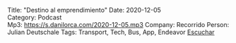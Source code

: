 Title: "Destino al emprendimiento" 
Date: 2020-12-05    
Category: Podcast           
Mp3: https://s.danilorca.com/2020-12-05.mp3
Company: Recorrido
Person: Julian Deutschale
Tags: Transport, Tech, Bus, App, Endeavor
<a href="https://s.danilorca.com/2020-12-05.mp3" type="audio/mpeg">
Escuchar
</a>
